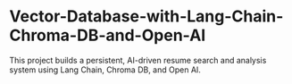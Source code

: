 # Vector-Database-with-Lang-Chain-Chroma-DB-and-Open-AI
This project builds a persistent, AI-driven resume search and analysis system using Lang Chain, Chroma DB, and Open AI.
